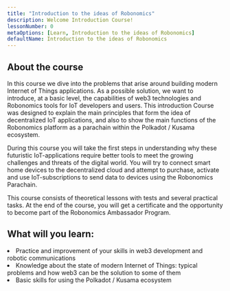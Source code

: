 ```yaml
---
title: "Introduction to the ideas of Robonomics"
description: Welcome Introduction Course!
lessonNumber: 0
metaOptions: [Learn, Introduction to the ideas of Robonomics]
defaultName: Introduction to the ideas of Robonomics
---
```


## About the course

In this course we dive into the problems that arise around building modern Internet of Things applications. As a possible solution, we want to introduce, at a basic level, the capabilities of web3 technologies and Robonomics tools for IoT developers and users. This introduction Course was designed to explain the main principles that form the idea of decentralized IoT applications, and also to show the main functions of the Robonomics platform as a parachain within the Polkadot / Kusama ecosystem.

During this course you will take the first steps in understanding why these futuristic IoT-applications require better tools to meet the growing challenges and threats of the digital world. You will try to connect smart home devices to the decentralized cloud and attempt to purchase, activate and use IoT-subscriptions to send data to devices using the Robonomics Parachain.

This course consists of theoretical lessons with tests and several practical tasks. At the end of the course, you will get a certificate and the opportunity to become part of the Robonomics Ambassador Program.


## What will you learn:

<List type="plus">
  <li>
    Practice and improvement of your skills in web3 development and robotic communications
  </li>
  <li>
    Knowledge about the state of modern Internet of Things: typical problems and how web3 can be the solution to some of them
  </li>
   <li>
    Basic skills for using the Polkadot / Kusama ecosystem
  </li>
</List>
